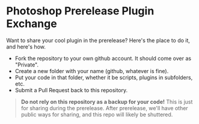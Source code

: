 # Photoshop Prerelease Plugin Exchange

Want to share your cool plugin in the prerelease? Here's the place to do it, and here's how.

* Fork the repository to your own github account. It should come over as "Private".
* Create a new folder with your name (github, whatever is fine).
* Put your code in that folder, whether it be scripts, plugins in subfolders, etc.
* Submit a Pull Request back to this repository.

> **Do not rely on this repository as a backup for your code!** 
> This is just for sharing during the prerelease. After prerelease, we'll have other
> public ways for sharing, and this repo will likely be shuttered.

